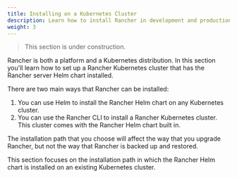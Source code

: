 ```yaml
---
title: Installing on a Kubernetes Cluster
description: Learn how to install Rancher in development and production environments. Read about single node and high availability installation
weight: 3
---
```


> This section is under construction.

Rancher is both a platform and a Kubernetes distribution. In this section you'll learn how to set up a Rancher Kubernetes cluster that has the Rancher server Helm chart installed.

There are two main ways that Rancher can be installed:

1. You can use Helm to install the Rancher Helm chart on any Kubernetes cluster.
2. You can use the Rancher CLI to install a Rancher Kubernetes cluster. This cluster comes with the Rancher Helm chart built in.

The installation path that you choose will affect the way that you upgrade Rancher, but not the way that Rancher is backed up and restored.

This section focuses on the installation path in which the Rancher Helm chart is installed on an existing Kubernetes cluster.
